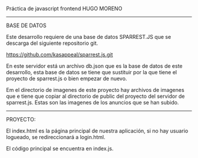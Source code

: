 Práctica de javascript frontend
HUGO MORENO

-------------

BASE DE DATOS

Este desarrollo requiere de una base de datos SPARREST.JS que se descarga del siguiente repositorio git.

https://github.com/kasappeal/sparrest.js.git

En este servidor está un archivo db.json que es la base de datos de este desarrollo, esta base de datos se tiene que sustituir por la que tiene el proyecto de sparrest.js o bien empezar de nuevo.

Em el directorio de imagenes de este proyecto hay archivos de imagenes que e tiene que copiar al directorio de public del proyecto del servidor de sparrest.js. Estas son las imagenes de los anuncios que se han subido.

------------------

PROYECTO:

El index.html es la página principal de nuestra aplicación, si no hay usuario logueado, se redireccionará a login.html.

El código principal se encuentra en index.js.

